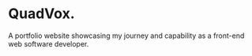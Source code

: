 # QuadVox.
A portfolio website showcasing my journey and capability as a front-end web software developer.
